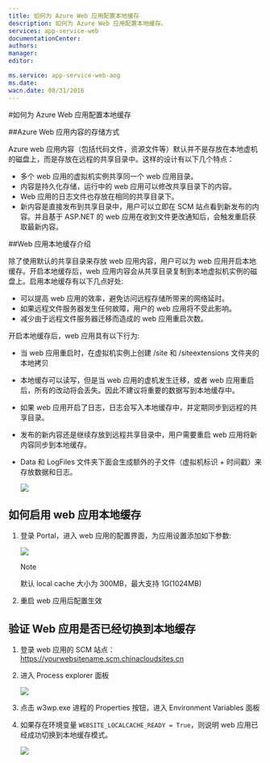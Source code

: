 ```yaml
---
title: 如何为 Azure Web 应用配置本地缓存
description: 如何为 Azure Web 应用配置本地缓存。
services: app-service-web
documentationCenter: 
authors: 
manager: 
editor: 

ms.service: app-service-web-aog
ms.date: 
wacn.date: 08/31/2016
---
```


#如何为 Azure Web 应用配置本地缓存

##Azure Web 应用内容的存储方式

Azure web 应用内容（包括代码文件，资源文件等）默认并不是存放在本地虚机的磁盘上，而是存放在远程的共享目录中。这样的设计有以下几个特点：

- 多个 web 应用的虚拟机实例共享同一个 web 应用目录。
- 内容是持久化存储，运行中的 web 应用可以修改共享目录下的内容。
- Web 应用的日志文件也存放在相同的共享目录下。
- 新内容是直接发布到共享目录中，用户可以立即在 SCM 站点看到新发布的内容。并且基于 ASP.NET 的 web 应用在收到文件更改通知后，会触发重启获取最新内容。

##Web 应用本地缓存介绍

除了使用默认的共享目录来存放 web 应用内容，用户可以为 web 应用开启本地缓存。开启本地缓存后，web 应用内容会从共享目录复制到本地虚拟机实例的磁盘上。启用本地缓存有以下几点好处:

- 可以提高 web 应用的效率，避免访问远程存储所带来的网络延时。
- 如果远程文件服务器发生任何故障，用户的 web 应用将不受此影响。
- 减少由于远程文件服务器迁移而造成的 web 应用重启次数。

开启本地缓存后，web 应用具有以下行为:

- 当 web 应用重启时，在虚拟机实例上创建 /site 和 /siteextensions 文件夹的本地拷贝
- 本地缓存可以读写，但是当 web 应用的虚机发生迁移，或者 web 应用重启后，所有的改动将会丢失。因此不建议将重要的数据写到本地缓存中。
- 如果 web 应用开启了日志，日志会写入本地缓存中，并定期同步到远程的共享目录。
- 发布的新内容还是继续存放到远程共享目录中，用户需要重启 web 应用将新内容同步到本地缓存。
- Data 和 LogFiles 文件夹下面会生成额外的子文件（虚拟机标识 + 时间戳）来存放数据和日志。 

    ![](./media/aog-web-app-configure-local-cache/structure.png)

## 如何启用 web 应用本地缓存

1. 登录 Portal，进入 web 应用的配置界面，为应用设置添加如下参数:

     ![](./media/aog-web-app-configure-local-cache/portal.png)

    >[!NOTE]
    >默认 local cache 大小为 300MB，最大支持 1G(1024MB)

2. 重启 web 应用后配置生效

## 验证 Web 应用是否已经切换到本地缓存

1. 登录 web 应用的 SCM 站点：https://yourwebsitename.scm.chinacloudsites.cn
2. 进入 Process explorer 面板

    ![](./media/aog-web-app-configure-local-cache/kudu.png)

3. 点击 w3wp.exe 进程的 Properties 按钮，进入 Environment Variables 面板
4. 如果存在环境变量 `WEBSITE_LOCALCACHE_READY = True`，则说明 web 应用已经成功切换到本地缓存模式。

    ![](./media/aog-web-app-configure-local-cache/local-ready.png)